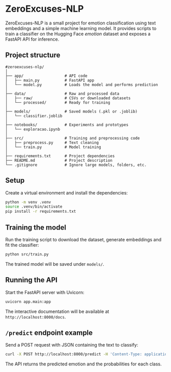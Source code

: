 # ZeroExcuses-NLP

ZeroExcuses-NLP is a small project for emotion classification using text embeddings and a simple machine learning model. It provides scripts to train a classifier on the Hugging Face *emotion* dataset and exposes a FastAPI API for inference.

## Project structure

```
#zeroexcuses-nlp/
│
├── app/                  # API code
│   ├── main.py           # FastAPI app
│   └── model.py          # Loads the model and performs prediction
│
├── data/                 # Raw and processed data
│   ├── raw/              # CSVs or downloaded datasets
│   └── processed/        # Ready for training
│
├── models/               # Saved models (.pkl or .joblib)
│   └── classifier.joblib
│
├── notebooks/            # Experiments and prototypes
│   └── exploracao.ipynb
│
├── src/                  # Training and preprocessing code
│   ├── preprocess.py     # Text cleaning
│   └── train.py          # Model training
│
├── requirements.txt      # Project dependencies
├── README.md             # Project description
└── .gitignore            # Ignore large models, folders, etc.
```

## Setup

Create a virtual environment and install the dependencies:

```bash
python -m venv .venv
source .venv/bin/activate
pip install -r requirements.txt
```

## Training the model

Run the training script to download the dataset, generate embeddings and fit the classifier:

```bash
python src/train.py
```

The trained model will be saved under `models/`.

## Running the API

Start the FastAPI server with Uvicorn:

```bash
uvicorn app.main:app
```

The interactive documentation will be available at `http://localhost:8000/docs`.

## `/predict` endpoint example

Send a POST request with JSON containing the text to classify:

```bash
curl -X POST http://localhost:8000/predict -H 'Content-Type: application/json' -d '{"text": "I am feeling great today!"}'
```

The API returns the predicted emotion and the probabilities for each class.
